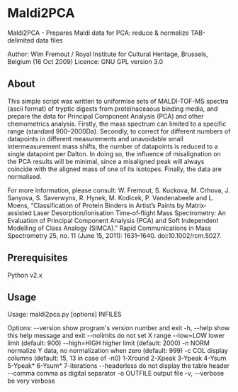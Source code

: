 # Maldi2PCA
Maldi2PCA - Prepares Maldi data for PCA: reduce & normalize TAB-delimited data files

  Author:       Wim Fremout / Royal Institute for Cultural Heritage, Brussels, Belgium (16 Oct 2009)
  Licence:      GNU GPL version 3.0
  
## About

This simple script was written to uniformise sets of MALDI-TOF-MS spectra (ascii format) of tryptic digests from proteïnaceaous binding media, and prepare the data for Principal Component Analysis (PCA) and other chemometrics analysis. Firstly, the mass spectrum can limited to a specific range (standard 900–2000Da). Secondly, to correct for different numbers of datapoints in different measurements and unavoidable small intermeasurement mass shifts, the number of datapoints is reduced to a single datapoint per Dalton. In doing so, the influence of misalignation on the PCA results will be minimal, since a misaligned peak will always coincide with the aligned mass of one of its isotopes. Finally, the data are normalised.

For more information, please consult:
W. Fremout, S. Kuckova, M. Crhova, J. Sanyova, S. Saverwyns, R. Hynek, M. Kodicek, P. Vandenabeele and L. Moens, “Classification of Protein Binders in Artist’s Paints by Matrix‐assisted Laser Desorption/ionisation Time‐of‐flight Mass Spectrometry: An Evaluation of Principal Component Analysis (PCA) and Soft Independent Modelling of Class Analogy (SIMCA).” Rapid Communications in Mass Spectrometry 25, no. 11 (June 15, 2011): 1631–1640. doi:10.1002/rcm.5027.

## Prerequisites

Python v2.x

## Usage

Usage: maldi2pca.py [options] INFILES

Options:
  --version      show program's version number and exit
  -h, --help     show this help message and exit
  --nolimits     do not set X range
  --low=LOW      lower limit (default: 900)
  --high=HIGH    higher limit (default: 2000)
  -n NORM        normalize Y data, no normalization when zero (default: 999)
  -c COL         display columns (default: 15, 13 in case of -n0)   1-Xround
                 2-Xpeak  3-Ypeak  4-Ysum  5-Ypeak*  6-Ysum*  7-iterations
  --headerless   do not display the table header
  --comma        comma as digital separator
  -o OUTFILE     output file
  -v, --verbose  be very verbose
